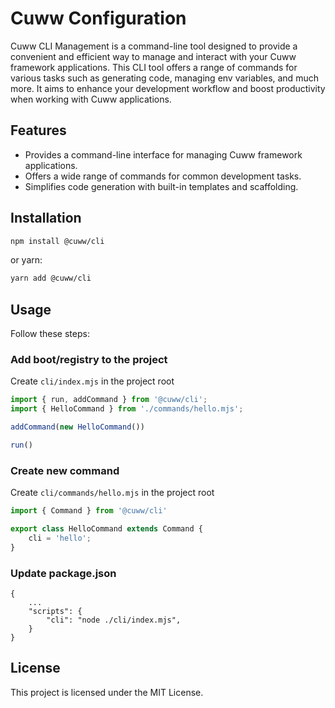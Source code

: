 # Cuww Configuration

Cuww CLI Management is a command-line tool designed to provide a convenient and efficient way to manage and interact with your Cuww framework applications. This CLI tool offers a range of commands for various tasks such as generating code, managing env variables, and much more. It aims to enhance your development workflow and boost productivity when working with Cuww applications.


## Features

- Provides a command-line interface for managing Cuww framework applications.
- Offers a wide range of commands for common development tasks.
- Simplifies code generation with built-in templates and scaffolding.

## Installation

```bash
npm install @cuww/cli
```

or yarn:

```bash
yarn add @cuww/cli
```

## Usage

Follow these steps:


### Add boot/registry to the project

Create `cli/index.mjs` in the project root

```typescript
import { run, addCommand } from '@cuww/cli';
import { HelloCommand } from './commands/hello.mjs';

addCommand(new HelloCommand())

run()
```


### Create new command

Create `cli/commands/hello.mjs` in the project root


```javascript
import { Command } from '@cuww/cli'

export class HelloCommand extends Command {
    cli = 'hello';
}
```


### Update package.json

```
{
    ...
    "scripts": {
        "cli": "node ./cli/index.mjs",
    }
}
```


## License

This project is licensed under the MIT License.